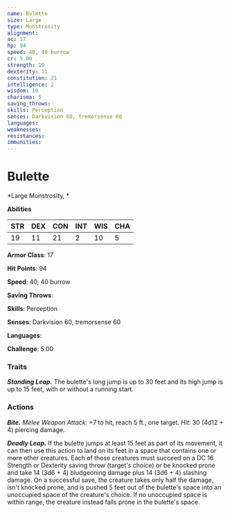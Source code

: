```yaml
---
name: Bulette
size: Large
type: Monstrosity
alignment: 
ac: 17
hp: 94
speed: 40, 40 burrow
cr: 5.00
strength: 19
dexterity: 11
constitution: 21
intelligence: 2
wisdom: 10
charisma: 5
saving_throws: 
skills: Perception
senses: Darkvision 60, tremorsense 60
languages: 
weaknesses:
resistances:
immunities:
---
```


# Bulette

*Large Monstrosity, *

**Abilities**

| STR | DEX | CON | INT | WIS | CHA |
| --- | --- | --- | --- | --- | --- |
| 19 | 11 | 21 | 2 | 10 | 5 |

**Armor Class**: 17

**Hit Points**: 94

**Speed**: 40, 40 burrow

**Saving Throws**: 

**Skills**: Perception

**Senses**: Darkvision 60, tremorsense 60

**Languages**: 

**Challenge**: 5.00


### Traits
***Standing Leap.*** The bulette's long jump is up to 30 feet and its high jump is up to 15 feet, with or without a running start.

### Actions
***Bite.*** *Melee Weapon Attack:* +7 to hit, reach 5 ft., one target. *Hit:* 30 (4d12 + 4) piercing damage. 

***Deadly Leap.*** If the bulette jumps at least 15 feet as part of its movement, it can then use this action to land on its feet in a space that contains one or more other creatures. Each of those creatures must succeed on a DC 16 Strength or Dexterity saving throw (target's choice) or be knocked prone and take 14 (3d6 + 4) bludgeoning damage plus 14 (3d6 + 4) slashing damage. On a successful save, the creature takes only half the damage, isn't knocked prone, and is pushed 5 feet out of the bulette's space into an unoccupied space of the creature's choice. If no unoccupied space is within range, the creature instead falls prone in the bulette's space.
